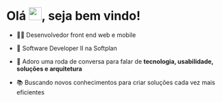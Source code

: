 <h1 align="left">Olá <img src="https://raw.githubusercontent.com/kaueMarques/kaueMarques/master/hi.gif" height="30px">, seja bem vindo!</h1>

- 👨‍💻 Desenvolvedor front end web e mobile 

- 💼 Software Developer II na Softplan

- 💬 Adoro uma roda de conversa para falar de  **tecnologia, usabilidade, soluções e arquitetura**

- 📚 Buscando novos conhecimentos para criar soluções cada vez mais eficientes



